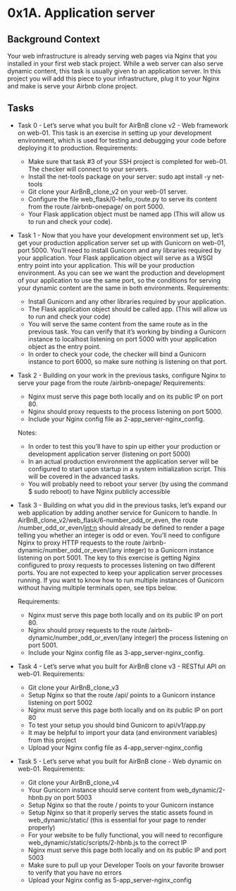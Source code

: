 # 0x1A. Application server

## Background Context

Your web infrastructure is already serving web pages via Nginx that you installed in your first web stack project. While a web server can also serve dynamic content, this task is usually given to an application server. In this project you will add this piece to your infrastructure, plug it to your Nginx and make is serve your Airbnb clone project.

## Tasks

* Task 0 - Let’s serve what you built for AirBnB clone v2 - Web framework on web-01. This task is an exercise in setting up your development environment, which is used for testing and debugging your code before deploying it to production.
    Requirements:
    - Make sure that task #3 of your SSH project is completed for web-01. The checker will connect to your servers.
    - Install the net-tools package on your server: sudo apt install -y net-tools
    - Git clone your AirBnB_clone_v2 on your web-01 server.
    - Configure the file web_flask/0-hello_route.py to serve its content from the route /airbnb-onepage/ on port 5000.
    - Your Flask application object must be named app (This will allow us to run and check your code).

* Task 1 - Now that you have your development environment set up, let’s get your production application server set up with Gunicorn on web-01, port 5000. You’ll need to install Gunicorn and any libraries required by your application. Your Flask application object will serve as a WSGI entry point into your application. This will be your production environment. As you can see we want the production and development of your application to use the same port, so the conditions for serving your dynamic content are the same in both environments.
    Requirements:
    - Install Gunicorn and any other libraries required by your application.
    - The Flask application object should be called app. (This will allow us to run and check your code)
    - You will serve the same content from the same route as in the previous task. You can verify that it’s working by binding a Gunicorn instance to localhost listening on port 5000 with your application object as the entry point.
    - In order to check your code, the checker will bind a Gunicorn instance to port 6000, so make sure nothing is listening on that port.

* Task 2 - Building on your work in the previous tasks, configure Nginx to serve your page from the route /airbnb-onepage/
    Requirements:
    - Nginx must serve this page both locally and on its public IP on port 80.
    - Nginx should proxy requests to the process listening on port 5000.
    - Include your Nginx config file as 2-app_server-nginx_config.

    Notes:
    - In order to test this you’ll have to spin up either your production or development application server (listening on port 5000)
    - In an actual production environment the application server will be configured to start upon startup in a system initialization script. This will be covered in the advanced tasks.
    - You will probably need to reboot your server (by using the command $ sudo reboot) to have Nginx publicly accessible

* Task 3 - Building on what you did in the previous tasks, let’s expand our web application by adding another service for Gunicorn to handle. In AirBnB_clone_v2/web_flask/6-number_odd_or_even, the route /number_odd_or_even/<int:n> should already be defined to render a page telling you whether an integer is odd or even. You’ll need to configure Nginx to proxy HTTP requests to the route /airbnb-dynamic/number_odd_or_even/(any integer) to a Gunicorn instance listening on port 5001. The key to this exercise is getting Nginx configured to proxy requests to processes listening on two different ports. You are not expected to keep your application server processes running. If you want to know how to run multiple instances of Gunicorn without having multiple terminals open, see tips below.

    Requirements:
    - Nginx must serve this page both locally and on its public IP on port 80.
    - Nginx should proxy requests to the route /airbnb-dynamic/number_odd_or_even/(any integer) the process listening on port 5001.
    - Include your Nginx config file as 3-app_server-nginx_config.

* Task 4 - Let’s serve what you built for AirBnB clone v3 - RESTful API on web-01.
    Requirements:
    - Git clone your AirBnB_clone_v3
    - Setup Nginx so that the route /api/ points to a Gunicorn instance listening on port 5002
    - Nginx must serve this page both locally and on its public IP on port 80
    - To test your setup you should bind Gunicorn to api/v1/app.py
    - It may be helpful to import your data (and environment variables) from this project
    - Upload your Nginx config file as 4-app_server-nginx_config

* Task 5 - Let’s serve what you built for AirBnB clone - Web dynamic on web-01.
    Requirements:
    - Git clone your AirBnB_clone_v4
    - Your Gunicorn instance should serve content from web_dynamic/2-hbnb.py on port 5003
    - Setup Nginx so that the route / points to your Gunicorn instance
    - Setup Nginx so that it properly serves the static assets found in web_dynamic/static/ (this is essential for your page to render properly)
    - For your website to be fully functional, you will need to reconfigure web_dynamic/static/scripts/2-hbnb.js to the correct IP
    - Nginx must serve this page both locally and on its public IP and port 5003
    - Make sure to pull up your Developer Tools on your favorite browser to verify that you have no errors
    - Upload your Nginx config as 5-app_server-nginx_config